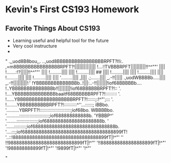 # Kevin's First CS193 Homework

## Favorite Things About CS193

- Learning useful and helpful tool for the future
- Very cool instructure
- 



"
                   .,,uod8B8bou,,.
              ..,uod8BBBBBBBBBBBBBBBBRPFT?l!i:.
         ,=m8BBBBBBBBBBBBBBBRPFT?!||||||||||||||
         !...:!TVBBBRPFT||||||||||!!^^""'   ||||
         !.......:!?|||||!!^^""'            ||||
         !.........||||                     ||||
         !.........||||  ##                 ||||
         !.........||||                     ||||
         !.........||||                     ||||
         !.........||||                     ||||
         !.........||||                     ||||
         '.........||||                    ,||||
          .;.......||||               _.-!!|||||
   .,uodWBBBBb.....||||       _.-!!|||||||||!:'
!YBBBBBBBBBBBBBBb..!|||:..-!!|||||||!iof68BBBBBb....
!..YBBBBBBBBBBBBBBb!!||||||||!iof68BBBBBBRPFT?!::   '.
!....YBBBBBBBBBBBBBBbaaitf68BBBBBBRPFT?!:::::::::     '.
!......YBBBBBBBBBBBBBBBBBBBRPFT?!::::::;:!^"';:::       '.
!........YBBBBBBBBBBRPFT?!::::::::::^''...::::::;         iBBbo.
'..........YBRPFT?!::::::::::::::::::::::::;iof68bo.      WBBBBbo.
  '..........:::::::::::::::::::::::;iof688888888888b.     'YBBBP^'
    '........::::::::::::::::;iof688888888888888888888b.     '
      '......:::::::::;iof688888888888888888888888888888b.
        '....:::;iof688888888888888888888888888888888899fT!
          '..::!8888888888888888888888888888888899fT|!^"'
            '' !!988888888888888888888888899fT|!^"'
                '!!8888888888888888899fT|!^"'
                  '!988888888899fT|!^"'
                    '!9899fT|!^"'
                      '!^"'
                      
"
